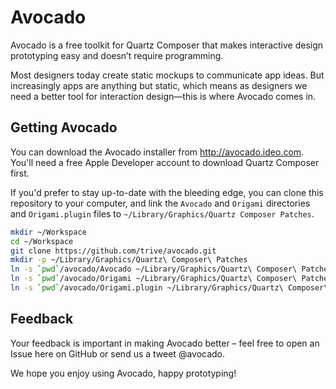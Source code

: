 Avocado
=======

Avocado is a free toolkit for Quartz Composer that makes interactive design prototyping easy and doesn’t require programming.

Most designers today create static mockups to communicate app ideas. But increasingly apps are anything but static, which means as designers we need a better tool for interaction design—this is where Avocado comes in.

Getting Avocado
---------------

You can download the Avocado installer from http://avocado.ideo.com. You'll need a free Apple Developer account to download Quartz Composer first.

If you'd prefer to stay up-to-date with the bleeding edge, you can clone this repository to your computer, and link the `Avocado` and `Origami` directories and `Origami.plugin` files to `~/Library/Graphics/Quartz Composer Patches`.

```sh
mkdir ~/Workspace
cd ~/Workspace
git clone https://github.com/trive/avocado.git
mkdir -p ~/Library/Graphics/Quartz\ Composer\ Patches
ln -s `pwd`/avocado/Avocado ~/Library/Graphics/Quartz\ Composer\ Patches
ln -s `pwd`/avocado/Origami ~/Library/Graphics/Quartz\ Composer\ Patches
ln -s `pwd`/avocado/Origami.plugin ~/Library/Graphics/Quartz\ Composer\ Patches
```

Feedback
--------
Your feedback is important in making Avocado better – feel free to open an Issue here on GitHub or send us a tweet @avocado.

We hope you enjoy using Avocado, happy prototyping!
